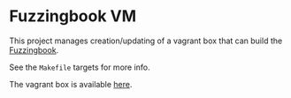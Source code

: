 # Fuzzingbook VM

This project manages creation/updating of a vagrant box that can build the [Fuzzingbook](https://www.fuzzingbook.org).

See the `Makefile` targets for more info.

The vagrant box is available [here](https://zenodo.org/record/5025000).
